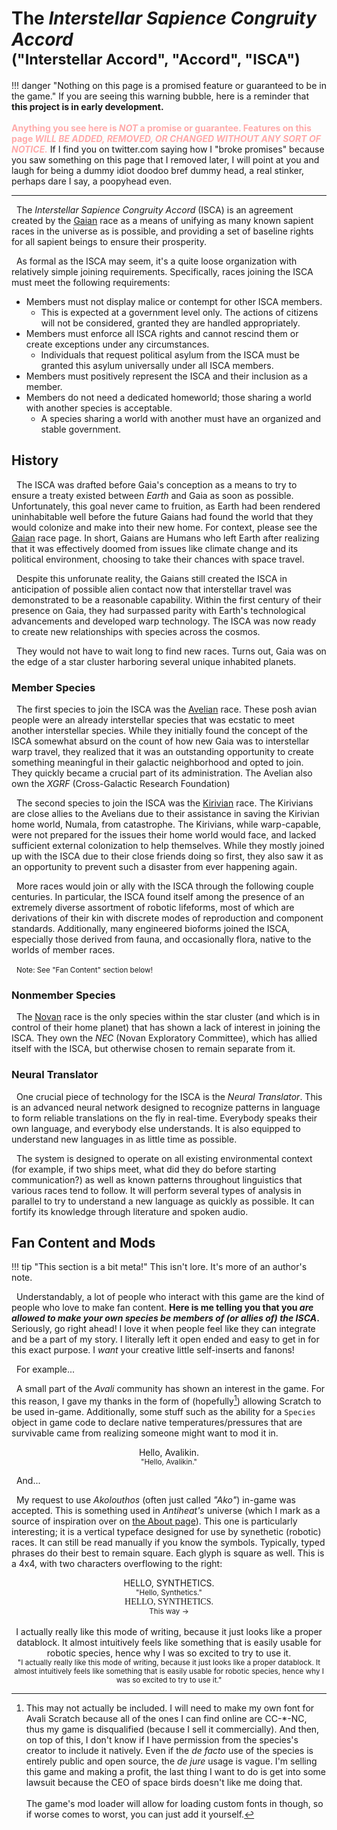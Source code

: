 # The *Interstellar Sapience Congruity Accord* <br/><small>("Interstellar Accord", "Accord", "ISCA")</small>

!!! danger "Nothing on this page is a promised feature or guaranteed to be in the game."
    If you are seeing this warning bubble, here is a reminder that **this project is in early development.**<br/>
    <br/>
    <span style="color:#faa">**Anything you see here is *NOT* a promise or guarantee. Features on this page *WILL BE ADDED, REMOVED, OR CHANGED WITHOUT ANY SORT OF NOTICE.***</span> If I find you on twitter.com saying how I "broke promises" because you saw something on this page that I removed later, I will point at you and laugh for being a dummy idiot doodoo bref dummy head, a real stinker, perhaps dare I say, a poopyhead even.</span>

***

&nbsp;&nbsp;The *Interstellar Sapience Congruity Accord* (ISCA) is an agreement created by the [Gaian](../races/gaian.md) race as a means of unifying as many known sapient races in the universe as is possible, and providing a set of baseline rights for all sapient beings to ensure their prosperity. 

&nbsp;&nbsp;As formal as the ISCA may seem, it's a quite loose organization with relatively simple joining requirements. Specifically, races joining the ISCA must meet the following requirements:

* Members must not display malice or contempt for other ISCA members.
    * This is expected at a government level only. The actions of citizens will not be considered, granted they are handled appropriately.
* Members must enforce all ISCA rights and cannot rescind them or create exceptions under any circumstances.
    * Individuals that request political asylum from the ISCA must be granted this asylum universally under all ISCA members.
* Members must positively represent the ISCA and their inclusion as a member.
* Members do not need a dedicated homeworld; those sharing a world with another species is acceptable.
    * A species sharing a world with another must have an organized and stable government.

## History

&nbsp;&nbsp;The ISCA was drafted before Gaia's conception as a means to try to ensure a treaty existed between *Earth* and Gaia as soon as possible. Unfortunately, this goal never came to fruition, as Earth had been rendered uninhabitable well before the future Gaians had found the world that they would colonize and make into their new home. For context, please see the [Gaian](../races/gaian.md) race page. In short, Gaians are Humans who left Earth after realizing that it was effectively doomed from issues like climate change and its political environment, choosing to take their chances with space travel.

&nbsp;&nbsp;Despite this unforunate reality, the Gaians still created the ISCA in anticipation of possible alien contact now that interstellar travel was demonstrated to be a reasonable capability. Within the first century of their presence on Gaia, they had surpassed parity with Earth's technological advancements and developed warp technology. The ISCA was now ready to create new relationships with species across the cosmos.

&nbsp;&nbsp;They would not have to wait long to find new races. Turns out, Gaia was on the edge of a star cluster harboring several unique inhabited planets.

### Member Species

&nbsp;&nbsp;The first species to join the ISCA was the [Avelian](../races/avelian.md) race. These posh avian people were an already interstellar species that was ecstatic to meet another interstellar species. While they initially found the concept of the ISCA somewhat absurd on the count of how new Gaia was to interstellar warp travel, they realized that it was an outstanding opportunity to create something meaningful in their galactic neighborhood and opted to join. They quickly became a crucial part of its administration. The Avelian also own the *XGRF* (Cross-Galactic Research Foundation)

&nbsp;&nbsp;The second species to join the ISCA was the [Kirivian](../races/kirivian.md) race. The Kirivians are close allies to the Avelians due to their assistance in saving the Kirivian home world, Numala, from catastrophe. The Kirivians, while warp-capable, were not prepared for the issues their home world would face, and lacked sufficient external colonization to help themselves. While they mostly joined up with the ISCA due to their close friends doing so first, they also saw it as an opportunity to prevent such a disaster from ever happening again.

&nbsp;&nbsp;More races would join or ally with the ISCA through the following couple centuries. In particular, the ISCA found itself among the presence of an extremely diverse assortment of robotic lifeforms, most of which are derivations of their kin with discrete modes of reproduction and component standards. Additionally, many engineered bioforms joined the ISCA, especially those derived from fauna, and occasionally flora, native to the worlds of member races.

&nbsp;&nbsp;<small>Note: See "Fan Content" section below!</small>

### Nonmember Species

&nbsp;&nbsp;The [Novan](../races/novan.md) race is the only species within the star cluster (and which is in control of their home planet) that has shown a lack of interest in joining the ISCA. They own the *NEC* (Novan Exploratory Committee), which has allied itself with the ISCA, but otherwise chosen to remain separate from it.

### Neural Translator

&nbsp;&nbsp;One crucial piece of technology for the ISCA is the *Neural Translator*. This is an advanced neural network designed to recognize patterns in language to form reliable translations on the fly in real-time. Everybody speaks their own language, and everybody else understands. It is also equipped to understand new languages in as little time as possible.

&nbsp;&nbsp;The system is designed to operate on all existing environmental context (for example, if two ships meet, what did they do before starting communication?) as well as known patterns throughout linguistics that various races tend to follow. It will perform several types of analysis in parallel to try to understand a new language as quickly as possible. It can fortify its knowledge through literature and spoken audio.

## Fan Content and Mods

!!! tip "This section is a bit meta!"
    This isn't lore. It's more of an author's note.

&nbsp;&nbsp;Understandably, a lot of people who interact with this game are the kind of people who love to make fan content. **Here is me telling you that you *are allowed to make your own species be members of (or allies of) the ISCA*.** Seriously, go right ahead! I love it when people feel like they can integrate and be a part of my story. I literally left it open ended and easy to get in for this exact purpose. I *want* your creative little self-inserts and fanons!

&nbsp;&nbsp;For example...

&nbsp;&nbsp;A small part of the *Avali* community has shown an interest in the game. For this reason, I gave my thanks in the form of (hopefully[^1]) allowing Scratch to be used in-game. Additionally, some stuff such as the ability for a `Species` object in game code to declare native temperatures/pressures that are survivable came from realizing someone might want to mod it in.

<center><span class="scratch">Hello, Avalikin.</span><br/><small>"Hello, Avalikin."</small></center>

&nbsp;&nbsp;And...

&nbsp;&nbsp;My request to use *Akolouthos* (often just called *"Ako"*) in-game was accepted. This is something used in *Antiheat's* universe (which I mark as a source of inspiration over on [the About page](../about.md)). This one is particularly interesting; it is a vertical typeface designed for use by synethetic (robotic) races. It can still be read manually if you know the symbols. Typically, typed phrases do their best to remain square. Each glyph is square as well. This is a 4x4, with two characters overflowing to the right:

<center><span class="ako">HELLO, SYNTHETICS.</span><br/><small>"Hello, Synthetics."</small></center>
<center><span class="ako" style="font-family:Fairfax HD;text-align: left;">HELLO, SYNTHETICS.</span><br/><small>This way →</small></center>
<br/>
<center><span class="ako">I actually really like this mode of writing, because it just looks like a proper datablock. It almost intuitively feels like something that is easily usable for robotic species, hence why I was so excited to try to use it.</span><br/><small>"I actually really like this mode of writing, because it just looks like a proper datablock. It almost intuitively feels like something that is easily usable for robotic species, hence why I was so excited to try to use it."</small></center>

[^1]: This may not actually be included. I will need to make my own font for Avali Scratch because all of the ones I can find online are CC-\*-NC, thus my game is disqualified (because I sell it commercially). And then, on top of this, I don't know if I have permission from the species's creator to include it natively. Even if the *de facto* use of the species is entirely public and open source, the *de jure* usage is vague. I'm selling this game and making a profit, the last thing I want to do is get into some lawsuit because the CEO of space birds doesn't like me doing that.<br/><br/>The game's mod loader will allow for loading custom fonts in though, so if worse comes to worst, you can just add it yourself.